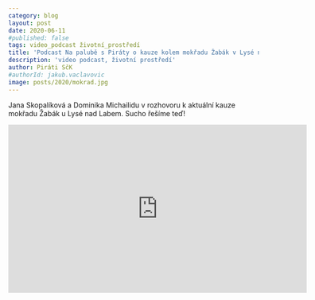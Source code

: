 ```yaml
---
category: blog
layout: post
date: 2020-06-11
#published: false
tags: video_podcast životní_prostředí
title: 'Podcast Na palubě s Piráty o kauze kolem mokřadu Žabák v Lysé nad Labem'
description: 'video podcast, životní prostředí'
author: Piráti SčK
#authorId: jakub.vaclavovic
image: posts/2020/mokrad.jpg
---
```


Jana Skopalíková a Dominika Michailidu v rozhovoru k aktuální kauze mokřadu Žabák u Lysé nad Labem. Sucho řešíme teď!

<iframe width="600" height="338" src="https://www.youtube.com/embed/cXg7VIFtHY0" frameborder="0" allow="accelerometer; autoplay; encrypted-media; gyroscope; picture-in-picture" allowfullscreen></iframe>
